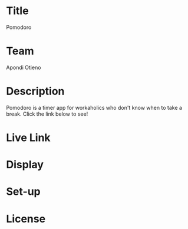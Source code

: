 # Title
Pomodoro

# Team 
Apondi Otieno

# Description
Pomodoro is a timer app for workaholics who don't know when to take a break. Click the link below to see!

# Live Link

# Display

# Set-up

# License
